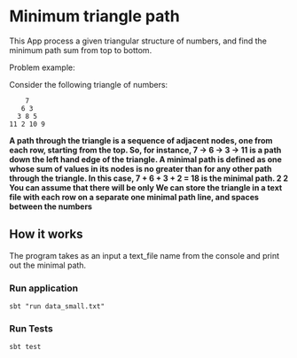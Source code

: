 # Minimum triangle path
This App process a given triangular structure of numbers, and find the minimum path sum from top to bottom.

Problem example:

Consider the following triangle of numbers:

```
    7
   6 3
  3 8 5
11 2 10 9
```

**A path through the triangle is a sequence of adjacent nodes, one
from each row, starting from the top. So, for instance, 7 → 6 → 3 →
11 is a path down the left hand edge of the triangle.
A minimal path is defined as one whose sum of values in its
nodes is no greater than for any other path through the triangle.
In this case, 7 + 6 + 3 + 2 = 18 is the minimal path. 2 2 You can assume that there will be only
We can store the triangle in a text file with each row on a separate one minimal path
line, and spaces between the numbers**

## How it works
The program takes as an input a text_file name from the console and print out the minimal path.

### Run application
`sbt "run data_small.txt"`

### Run Tests
`sbt test`